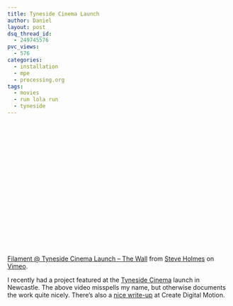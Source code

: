 ```yaml
---
title: Tyneside Cinema Launch
author: Daniel
layout: post
dsq_thread_id:
  - 249745576
pvc_views:
  - 576
categories:
  - installation
  - mpe
  - processing.org
tags:
  - movies
  - run lola run
  - tyneside
---
```

<p><object width="500" height="282"><param name="allowfullscreen" value="true" /><param name="allowscriptaccess" value="always" /><param name="movie" value="http://vimeo.com/moogaloop.swf?clip_id=1793536&amp;server=vimeo.com&amp;show_title=1&amp;show_byline=0&amp;show_portrait=0&amp;color=00ADEF&amp;fullscreen=1" /><embed src="http://vimeo.com/moogaloop.swf?clip_id=1793536&amp;server=vimeo.com&amp;show_title=1&amp;show_byline=0&amp;show_portrait=0&amp;color=00ADEF&amp;fullscreen=1" type="application/x-shockwave-flash" allowfullscreen="true" allowscriptaccess="always" width="500" height="282"></embed></object><br />
<br /><a href="http://vimeo.com/1793536?pg=embed&amp;sec=1793536">Filament @ Tyneside Cinema Launch &#8211; The Wall</a> from <a href="http://vimeo.com/user178122?pg=embed&amp;sec=1793536">Steve Holmes</a> on <a href="http://vimeo.com?pg=embed&amp;sec=1793536">Vimeo</a>.</p>
<p>I recently had a project featured at the <a href="http://www.tynecine.org/">Tyneside Cinema</a> launch in Newcastle.  The above video misspells my name, but otherwise documents the work quite nicely.  There&#8217;s also a <a href="http://createdigitalmotion.com/2008/09/28/mostpixelsever-updates-and-run-lola-run-frames-on-a-big-big-big-big-screen/">nice write-up</a> at Create Digital Motion.</p>
